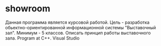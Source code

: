 # showroom
Данная программа является курсовой работой. Цель - разработка обьектно-ориентированной информационной системы "Выставочный зал". Минимум - 5 классов. Описать принцип работы выставочного зала. 
Program at C++. Visual Studio 
